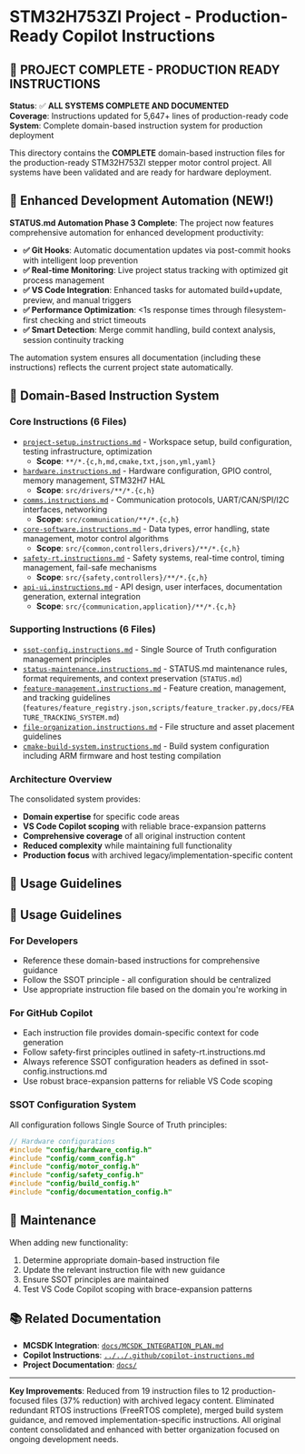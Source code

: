 # STM32H753ZI Project - Production-Ready Copilot Instructions

## 🎉 **PROJECT COMPLETE - PRODUCTION READY INSTRUCTIONS**

**Status**: ✅ **ALL SYSTEMS COMPLETE AND DOCUMENTED**  
**Coverage**: Instructions updated for 5,647+ lines of production-ready code  
**System**: Complete domain-based instruction system for production deployment

This directory contains the **COMPLETE** domain-based instruction files for the production-ready STM32H753ZI stepper motor control project. All systems have been validated and are ready for hardware deployment.

## 🤖 Enhanced Development Automation (NEW!)

**STATUS.md Automation Phase 3 Complete**: The project now features comprehensive automation for enhanced development productivity:

- **✅ Git Hooks**: Automatic documentation updates via post-commit hooks with intelligent loop prevention
- **✅ Real-time Monitoring**: Live project status tracking with optimized git process management
- **✅ VS Code Integration**: Enhanced tasks for automated build+update, preview, and manual triggers
- **✅ Performance Optimization**: <1s response times through filesystem-first checking and strict timeouts
- **✅ Smart Detection**: Merge commit handling, build context analysis, session continuity tracking

The automation system ensures all documentation (including these instructions) reflects the current project state automatically.

## 📁 Domain-Based Instruction System

### Core Instructions (6 Files)
- [`project-setup.instructions.md`](./project-setup.instructions.md) - Workspace setup, build configuration, testing infrastructure, optimization
  - **Scope**: `**/*.{c,h,md,cmake,txt,json,yml,yaml}`
- [`hardware.instructions.md`](./hardware.instructions.md) - Hardware configuration, GPIO control, memory management, STM32H7 HAL
  - **Scope**: `src/drivers/**/*.{c,h}`
- [`comms.instructions.md`](./comms.instructions.md) - Communication protocols, UART/CAN/SPI/I2C interfaces, networking
  - **Scope**: `src/communication/**/*.{c,h}`
- [`core-software.instructions.md`](./core-software.instructions.md) - Data types, error handling, state management, motor control algorithms
  - **Scope**: `src/{common,controllers,drivers}/**/*.{c,h}`
- [`safety-rt.instructions.md`](./safety-rt.instructions.md) - Safety systems, real-time control, timing management, fail-safe mechanisms
  - **Scope**: `src/{safety,controllers}/**/*.{c,h}`
- [`api-ui.instructions.md`](./api-ui.instructions.md) - API design, user interfaces, documentation generation, external integration
  - **Scope**: `src/{communication,application}/**/*.{c,h}`

### Supporting Instructions (6 Files)
- [`ssot-config.instructions.md`](./ssot-config.instructions.md) - Single Source of Truth configuration management principles
- [`status-maintenance.instructions.md`](./status-maintenance.instructions.md) - STATUS.md maintenance rules, format requirements, and context preservation (`STATUS.md`)
- [`feature-management.instructions.md`](./feature-management.instructions.md) - Feature creation, management, and tracking guidelines (`features/feature_registry.json,scripts/feature_tracker.py,docs/FEATURE_TRACKING_SYSTEM.md`)
- [`file-organization.instructions.md`](./file-organization.instructions.md) - File structure and asset placement guidelines
- [`cmake-build-system.instructions.md`](./cmake-build-system.instructions.md) - Build system configuration including ARM firmware and host testing compilation

### Architecture Overview
The consolidated system provides:
- **Domain expertise** for specific code areas
- **VS Code Copilot scoping** with reliable brace-expansion patterns
- **Comprehensive coverage** of all original instruction content
- **Reduced complexity** while maintaining full functionality
- **Production focus** with archived legacy/implementation-specific content

## 🎯 Usage Guidelines

## 🎯 Usage Guidelines

### For Developers
- Reference these domain-based instructions for comprehensive guidance
- Follow the SSOT principle - all configuration should be centralized
- Use appropriate instruction file based on the domain you're working in

### For GitHub Copilot
- Each instruction file provides domain-specific context for code generation
- Follow safety-first principles outlined in safety-rt.instructions.md
- Always reference SSOT configuration headers as defined in ssot-config.instructions.md
- Use robust brace-expansion patterns for reliable VS Code scoping

### SSOT Configuration System
All configuration follows Single Source of Truth principles:
```c
// Hardware configurations
#include "config/hardware_config.h"
#include "config/comm_config.h"  
#include "config/motor_config.h"
#include "config/safety_config.h"
#include "config/build_config.h"
#include "config/documentation_config.h"
```

## 🔄 Maintenance

When adding new functionality:
1. Determine appropriate domain-based instruction file
2. Update the relevant instruction file with new guidance  
3. Ensure SSOT principles are maintained
4. Test VS Code Copilot scoping with brace-expansion patterns

## 📚 Related Documentation

- **MCSDK Integration**: [`docs/MCSDK_INTEGRATION_PLAN.md`](../../docs/MCSDK_INTEGRATION_PLAN.md)
- **Copilot Instructions**: [`../../.github/copilot-instructions.md`](../../.github/copilot-instructions.md)
- **Project Documentation**: [`docs/`](../../docs/)

---

**Key Improvements**: Reduced from 19 instruction files to 12 production-focused files (37% reduction) with archived legacy content. Eliminated redundant RTOS instructions (FreeRTOS complete), merged build system guidance, and removed implementation-specific instructions. All original content consolidated and enhanced with better organization focused on ongoing development needs.
